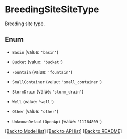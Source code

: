 # BreedingSiteSiteType

Breeding site type.

## Enum

* `Basin` (value: `'basin'`)

* `Bucket` (value: `'bucket'`)

* `Fountain` (value: `'fountain'`)

* `SmallContainer` (value: `'small_container'`)

* `StormDrain` (value: `'storm_drain'`)

* `Well` (value: `'well'`)

* `Other` (value: `'other'`)

* `UnknownDefaultOpenApi` (value: `'11184809'`)

[[Back to Model list]](../README.md#documentation-for-models) [[Back to API list]](../README.md#documentation-for-api-endpoints) [[Back to README]](../README.md)
